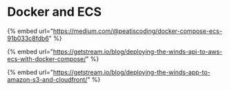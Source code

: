 # Docker and ECS





{% embed url="https://medium.com/@peatiscoding/docker-compose-ecs-91b033c8fdb6" %}

{% embed url="https://getstream.io/blog/deploying-the-winds-api-to-aws-ecs-with-docker-compose/" %}

{% embed url="https://getstream.io/blog/deploying-the-winds-app-to-amazon-s3-and-cloudfront/" %}



